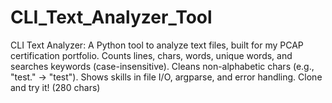 # CLI_Text_Analyzer_Tool
CLI Text Analyzer: A Python tool to analyze text files, built for my PCAP certification portfolio. Counts lines, chars, words, unique words, and searches keywords (case-insensitive). Cleans non-alphabetic chars (e.g., "test." → "test"). Shows skills in file I/O, argparse, and error handling. Clone and try it! (280 chars)
